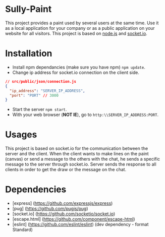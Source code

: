 # Sully-Paint
This project provides a paint used by several users at the same time. Use it as a local application for your company or as a public application on your website for all visitors.
This project is based on [node.js](https://nodejs.org) and [socket.io](http://socket.io/).

# Installation
* Install npm dependancies (make sure you have npm) `npm update`.
* Change ip address for socket.io connection on the client side.
```json
// src/public/json/connection.js
{
  "ip_address": "SERVER_IP_ADDRESS",
  "port": "PORT" // 3000
}
```
* Start the server `npm start`.
* With your web browser (**NOT IE**), go to `http:\\SERVER_IP_ADDRESS:PORT`.

# Usages
This project is based on socket.io for the communication between the server and the client. When the client wants to make lines on the paint (canvas) or send a message to the others with the chat, he sends a specific message to the server through socket.io. Server sends the response to all clients in order to get the draw or the message on the chat.

# Dependencies
* [express] (https://github.com/expressjs/express)
* [pug] (https://github.com/pugjs/pug)
* [socket.io] (https://github.com/socketio/socket.io)
* [escape.html] (https://github.com/component/escape-html)
* [eslint] (https://github.com/eslint/eslint) (dev dependency - format Standard)
